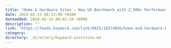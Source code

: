 ```yaml
---
title: "Home & Hardware Sites - New UX Benchmark with 2,500+ Performance Scores and 2,000+ Best Practice Examples"
date: 2024-02-13 08:13:00 +0100
dateadded: 2024-02-14 00:02:34 +0000
description: ""
link: "https://feeds.baymard.com/link/9825/16574056/home-and-hardware-benchmark-2024"
category:
directory: _directory/baymard-institute.md
---
```

